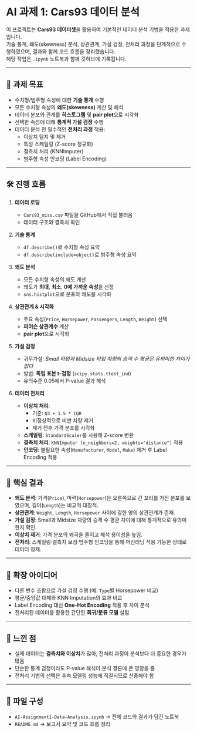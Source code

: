 # AI 과제 1: Cars93 데이터 분석

이 프로젝트는 **Cars93 데이터셋**을 활용하여 기본적인 데이터 분석 기법을 적용한 과제입니다.  
기술 통계, 왜도(skewness) 분석, 상관관계, 가설 검정, 전처리 과정을 단계적으로 수행하였으며, 결과와 함께 코드 흐름을 정리했습니다.  
해당 작업은 `.ipynb` 노트북과 함께 깃허브에 기록됩니다.

---

## 📌 과제 목표
- 수치형/범주형 속성에 대한 **기술 통계** 수행  
- 모든 수치형 속성의 **왜도(skewness)** 계산 및 해석  
- 데이터 분포와 관계를 **히스토그램** 및 **pair plot**으로 시각화  
- 선택한 속성에 대해 **통계적 가설 검정** 수행  
- 데이터 분석 전 필수적인 **전처리 과정** 적용:
  - 이상치 탐지 및 제거  
  - 특성 스케일링 (Z-score 정규화)  
  - 결측치 처리 (KNNImputer)  
  - 범주형 속성 인코딩 (Label Encoding)  

---

## 🛠️ 진행 흐름
1. **데이터 로딩**  
   - `Cars93_miss.csv` 파일을 GitHub에서 직접 불러옴  
   - 데이터 구조와 결측치 확인  

2. **기술 통계**  
   - `df.describe()`로 수치형 속성 요약  
   - `df.describe(include=object)`로 범주형 속성 요약  

3. **왜도 분석**  
   - 모든 수치형 속성의 왜도 계산  
   - 왜도가 **최대**, **최소**, **0에 가까운 속성**을 선정  
   - `sns.histplot`으로 분포와 왜도를 시각화  

4. **상관관계 & 시각화**  
   - 주요 속성(`Price`, `Horsepower`, `Passengers`, `Length`, `Weight`) 선택  
   - **피어슨 상관계수** 계산  
   - **pair plot**으로 시각화  

5. **가설 검정**  
   - 귀무가설: *Small 타입과 Midsize 타입 차량의 승객 수 평균은 유의미한 차이가 없다*  
   - 방법: **독립 표본 t-검정** (`scipy.stats.ttest_ind`)  
   - 유의수준 0.05에서 P-value 결과 해석  

6. **데이터 전처리**
   - **이상치 처리**:  
     - 기준: `Q3 + 1.5 * IQR`  
     - 비정상적으로 비싼 차량 제거  
     - 제거 전후 가격 분포를 시각화  
   - **스케일링**: `StandardScaler`를 사용해 Z-score 변환  
   - **결측치 처리**: `KNNImputer (n_neighbors=2, weights="distance")` 적용  
   - **인코딩**: 불필요한 속성(`Manufacturer`, `Model`, `Make`) 제거 후 Label Encoding 적용  

---

## 🔑 핵심 결과
- **왜도 분석**: 가격(`Price`), 마력(`Horsepower`)은 오른쪽으로 긴 꼬리를 가진 분포를 보였으며, 길이(`Length`)는 비교적 대칭적.  
- **상관관계**: `Weight`, `Length`, `Horsepower` 사이에 강한 양의 상관관계가 존재.  
- **가설 검정**: Small과 Midsize 차량의 승객 수 평균 차이에 대해 통계적으로 유의미한지 확인.  
- **이상치 제거**: 가격 분포의 왜곡을 줄이고 해석 용이성을 높임.  
- **전처리**: 스케일링·결측치 보정·범주형 인코딩을 통해 머신러닝 적용 가능한 상태로 데이터 정제.  

---

## 🚀 확장 아이디어
- 다른 변수 조합으로 가설 검정 수행 (예: `Type`별 Horsepower 비교)  
- 평균/중앙값 대체와 KNN Imputation의 효과 비교  
- Label Encoding 대신 **One-Hot Encoding** 적용 후 차이 분석  
- 전처리된 데이터를 활용한 간단한 **회귀/분류 모델** 실험  

---

## 📝 느낀 점
- 실제 데이터는 **결측치와 이상치**가 많아, 전처리 과정이 분석보다 더 중요한 경우가 많음  
- 단순한 통계 검정이라도 P-value 해석이 분석 결론에 큰 영향을 줌  
- 전처리 기법의 선택은 후속 모델링 성능에 직결되므로 신중해야 함  

---

## 📂 파일 구성
- `AI-Assignment1-Data-Analysis.ipynb` → 전체 코드와 결과가 담긴 노트북  
- `README.md` → 보고서 요약 및 코드 흐름 정리  

